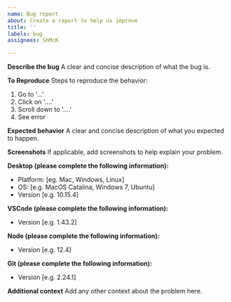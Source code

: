 ```yaml
---
name: Bug report
about: Create a report to help us improve
title: ''
labels: bug
assignees: ShMcK

---
```


**Describe the bug**
A clear and concise description of what the bug is.

**To Reproduce**
Steps to reproduce the behavior:
1. Go to '...'
2. Click on '....'
3. Scroll down to '....'
4. See error

**Expected behavior**
A clear and concise description of what you expected to happen.

**Screenshots**
If applicable, add screenshots to help explain your problem.

**Desktop (please complete the following information):**
 - Platform: [eg. Mac, Windows, Linux]
 - OS: [e.g. MacOS Catalina, Windows 7, Ubuntu]
 - Version [e.g. 10.15.4]

**VSCode (please complete the following information):**
 - Version [e.g. 1.43.2]

**Node (please complete the following information):**
 - Version [e.g. 12.4]

**Git (please complete the following information):**
 - Version [e.g. 2.24.1]

**Additional context**
Add any other context about the problem here.
